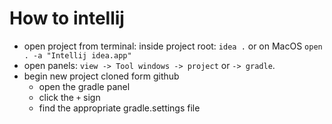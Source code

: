 # How to intellij
- open project from terminal: inside project root: `idea .` or on MacOS `open . -a "Intellij idea.app"`
- open panels: `view -> Tool windows -> project` or `-> gradle`.
- begin new project cloned form github
  - open the gradle panel
  - click the `+` sign
  - find the appropriate gradle.settings file
